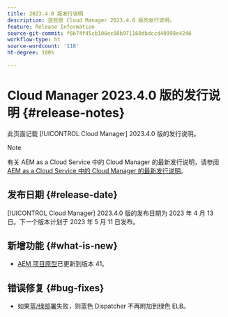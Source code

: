 ```yaml
---
title: 2023.4.0 版发行说明
description: 这些是 Cloud Manager 2023.4.0 版的发行说明。
feature: Release Information
source-git-commit: f6b74f45cb106ec08b971160dbdccd40998e4246
workflow-type: ht
source-wordcount: '118'
ht-degree: 100%

---
```



# Cloud Manager 2023.4.0 版的发行说明 {#release-notes}

此页面记载 [!UICONTROL Cloud Manager] 2023.4.0 版的发行说明。

>[!NOTE]
>
>有关 AEM as a Cloud Service 中的 Cloud Manager 的最新发行说明，请参阅 [AEM as a Cloud Service 中的 Cloud Manager 的最新发行说明](https://experienceleague.adobe.com/docs/experience-manager-cloud-service/content/implementing/using-cloud-manager/release-notes-cloud-manager/release-notes-cm-current.html)。

## 发布日期 {#release-date}

[!UICONTROL Cloud Manager] 2023.4.0 版的发布日期为 2023 年 4 月 13 日。下一个版本计划于 2023 年 5 月 11 日发布。

## 新增功能 {#what-is-new}

* [AEM 项目原型](https://experienceleague.adobe.com/docs/experience-manager-core-components/using/developing/archetype/overview.html)已更新到版本 41。

## 错误修复 {#bug-fixes}

* 如果[蓝/绿部署](/help/introduction.md#blue-green)失败，则蓝色 Dispatcher 不再附加到绿色 ELB。
